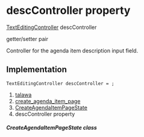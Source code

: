 
<div>

# descController property

</div>


[TextEditingController](https://api.flutter.dev/flutter/widgets/TextEditingController-class.html)
descController


getter/setter pair




Controller for the agenda item description input field.



## Implementation

``` language-dart
TextEditingController descController = ;
```







1.  [talawa](../../index.html)
2.  [create_agenda_item_page](../../views_after_auth_screens_events_create_agenda_item_page/)
3.  [CreateAgendaItemPageState](../../views_after_auth_screens_events_create_agenda_item_page/CreateAgendaItemPageState-class.html)
4.  descController property

##### CreateAgendaItemPageState class







